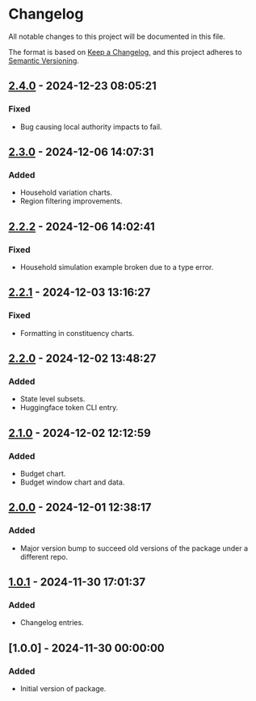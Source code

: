 # Changelog

All notable changes to this project will be documented in this file.

The format is based on [Keep a Changelog](https://keepachangelog.com/en/1.0.0/), 
and this project adheres to [Semantic Versioning](https://semver.org/spec/v2.0.0.html).

## [2.4.0] - 2024-12-23 08:05:21

### Fixed

- Bug causing local authority impacts to fail.

## [2.3.0] - 2024-12-06 14:07:31

### Added

- Household variation charts.
- Region filtering improvements.

## [2.2.2] - 2024-12-06 14:02:41

### Fixed

- Household simulation example broken due to a type error.

## [2.2.1] - 2024-12-03 13:16:27

### Fixed

- Formatting in constituency charts.

## [2.2.0] - 2024-12-02 13:48:27

### Added

- State level subsets.
- Huggingface token CLI entry.

## [2.1.0] - 2024-12-02 12:12:59

### Added

- Budget chart.
- Budget window chart and data.

## [2.0.0] - 2024-12-01 12:38:17

### Added

- Major version bump to succeed old versions of the package under a different repo.

## [1.0.1] - 2024-11-30 17:01:37

### Added

- Changelog entries.

## [1.0.0] - 2024-11-30 00:00:00

### Added

- Initial version of package.



[2.4.0]: https://github.com/PolicyEngine/policyengine.py/compare/2.3.0...2.4.0
[2.3.0]: https://github.com/PolicyEngine/policyengine.py/compare/2.2.2...2.3.0
[2.2.2]: https://github.com/PolicyEngine/policyengine.py/compare/2.2.1...2.2.2
[2.2.1]: https://github.com/PolicyEngine/policyengine.py/compare/2.2.0...2.2.1
[2.2.0]: https://github.com/PolicyEngine/policyengine.py/compare/2.1.0...2.2.0
[2.1.0]: https://github.com/PolicyEngine/policyengine.py/compare/2.0.0...2.1.0
[2.0.0]: https://github.com/PolicyEngine/policyengine.py/compare/1.0.1...2.0.0
[1.0.1]: https://github.com/PolicyEngine/policyengine.py/compare/1.0.0...1.0.1
